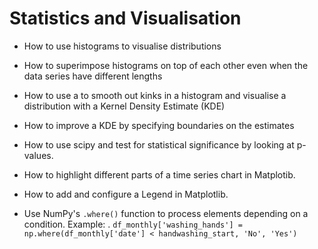 # Statistics and Visualisation

* How to use histograms to visualise distributions

* How to superimpose histograms on top of each other even when the data series have different lengths

* How to use a to smooth out kinks in a histogram and visualise a distribution with a Kernel Density Estimate (KDE)

* How to improve a KDE by specifying boundaries on the estimates

* How to use scipy and test for statistical significance by looking at p-values.

* How to highlight different parts of a time series chart in Matplotib.

* How to add and configure a Legend in Matplotlib.

* Use NumPy's `.where()` function to process elements depending on a condition.
  Example:                                                                          .
  `df_monthly['washing_hands'] = np.where(df_monthly['date'] < handwashing_start, 'No', 'Yes')`
